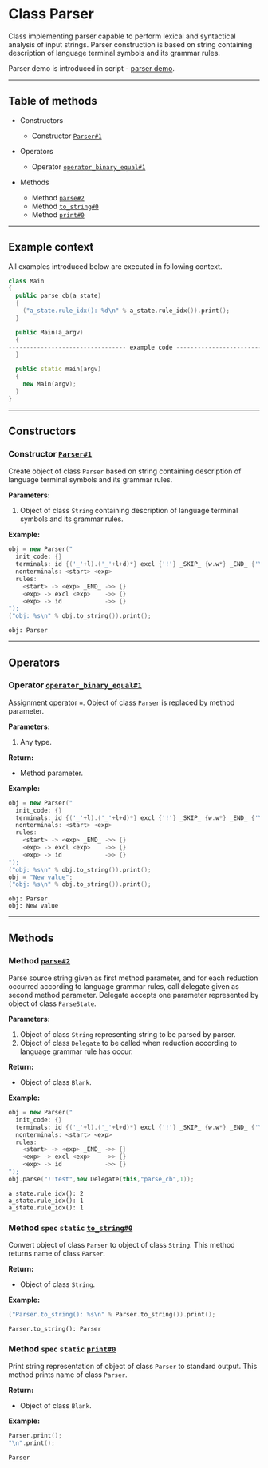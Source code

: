 # Class Parser

Class implementing parser capable to perform lexical and
syntactical analysis of input strings. Parser construction is based on
string containing description of language terminal symbols and its
grammar rules.

Parser demo is introduced in script - [parser
demo](https://github.com/izuzanak/uclang/blob/master/uclang_build/scripts/examples/demo_parser.ucl).

-----

## Table of methods

* Constructors

  * Constructor [`Parser#1`](#Parser%231)

* Operators

  * Operator [`operator_binary_equal#1`](#operator_binary_equal%231)

* Methods

  * Method [`parse#2`](#parse%232)
  * Method [`to_string#0`](#to_string%230)
  * Method [`print#0`](#print%230)

-----

## Example context

All examples introduced below are executed in following context.

```cpp
class Main
{
  public parse_cb(a_state)
  {
    ("a_state.rule_idx(): %d\n" % a_state.rule_idx()).print();
  }

  public Main(a_argv)
  {
--------------------------------- example code ---------------------------------
  }

  public static main(argv)
  {
    new Main(argv);
  }
}
```

-----

## Constructors

<a name="Parser#1" />

### Constructor [`Parser#1`](https://github.com/izuzanak/uclang/blob/master/uclang/../uclang/mods/parser_uclm/source_files/parser_module.cc#L763)

Create object of class `Parser` based on string containing description of language terminal
symbols and its grammar rules.

**Parameters:**

1. Object of class `String` containing description of language terminal symbols and
its grammar rules.

**Example:**

```cpp
obj = new Parser("
  init_code: {}
  terminals: id {('_'+l).('_'+l+d)*} excl {'!'} _SKIP_ {w.w*} _END_ {'\\0'}
  nonterminals: <start> <exp>
  rules:
    <start> -> <exp> _END_ ->> {}
    <exp> -> excl <exp>    ->> {}
    <exp> -> id            ->> {}
");
("obj: %s\n" % obj.to_string()).print();
```
```
obj: Parser
```

-----

## Operators

<a name="operator_binary_equal#1" />

### Operator [`operator_binary_equal#1`](https://github.com/izuzanak/uclang/blob/master/uclang/../uclang/mods/parser_uclm/source_files/parser_module.cc#L749)

Assignment operator `=`. Object of class `Parser` is replaced by method parameter.

**Parameters:**

1. Any type.

**Return:**

* Method parameter.

**Example:**

```cpp
obj = new Parser("
  init_code: {}
  terminals: id {('_'+l).('_'+l+d)*} excl {'!'} _SKIP_ {w.w*} _END_ {'\\0'}
  nonterminals: <start> <exp>
  rules:
    <start> -> <exp> _END_ ->> {}
    <exp> -> excl <exp>    ->> {}
    <exp> -> id            ->> {}
");
("obj: %s\n" % obj.to_string()).print();
obj = "New value";
("obj: %s\n" % obj.to_string()).print();
```
```
obj: Parser
obj: New value
```

-----

## Methods

<a name="parse#2" />

### Method [`parse#2`](https://github.com/izuzanak/uclang/blob/master/uclang/../uclang/mods/parser_uclm/source_files/parser_module.cc#L813)

Parse source string given as first method parameter, and for each reduction
occurred according to language grammar rules, call delegate given as second
method parameter. Delegate accepts one parameter represented by object of class
`ParseState`.

**Parameters:**

1. Object of class `String` representing string to be parsed by parser.
2. Object of class `Delegate` to be called when reduction according to language grammar rule has occur.

**Return:**

* Object of class `Blank`.

**Example:**

```cpp
obj = new Parser("
  init_code: {}
  terminals: id {('_'+l).('_'+l+d)*} excl {'!'} _SKIP_ {w.w*} _END_ {'\\0'}
  nonterminals: <start> <exp>
  rules:
    <start> -> <exp> _END_ ->> {}
    <exp> -> excl <exp>    ->> {}
    <exp> -> id            ->> {}
");
obj.parse("!!test",new Delegate(this,"parse_cb",1));
```
```
a_state.rule_idx(): 2
a_state.rule_idx(): 1
a_state.rule_idx(): 1
```

<a name="to_string#0" />

### Method `spec` `static` [`to_string#0`](https://github.com/izuzanak/uclang/blob/master/uclang/../uclang/mods/parser_uclm/source_files/parser_module.cc#L886)

Convert object of class `Parser` to object of class `String`.
This method returns name of class `Parser`.

**Return:**

* Object of class `String`.

**Example:**

```cpp
("Parser.to_string(): %s\n" % Parser.to_string()).print();
```
```
Parser.to_string(): Parser
```

<a name="print#0" />

### Method `spec` `static` [`print#0`](https://github.com/izuzanak/uclang/blob/master/uclang/../uclang/mods/parser_uclm/source_files/parser_module.cc#L895)

Print string representation of object of class `Parser` to standard output.
This method prints name of class `Parser`.

**Return:**

* Object of class `Blank`.

**Example:**

```cpp
Parser.print();
"\n".print();
```
```
Parser
```
